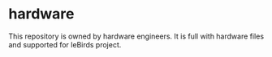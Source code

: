 # hardware
This repository is owned by hardware engineers. It is full with hardware files and supported for leBirds project.
